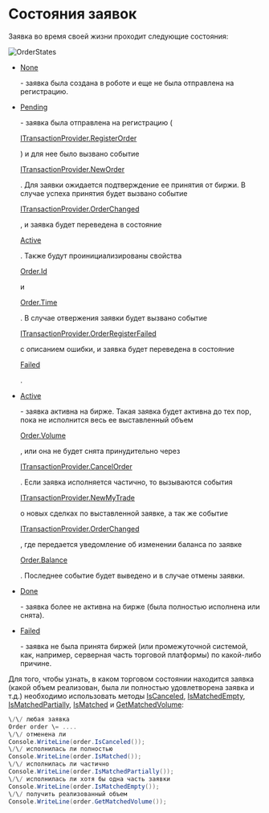 # Состояния заявок

Заявка во время своей жизни проходит следующие состояния:

![OrderStates](~/images/OrderStates.png)

- [None](../api/StockSharp.Messages.OrderStates.None.html)

   \- заявка была создана в роботе и еще не была отправлена на регистрацию. 
- [Pending](../api/StockSharp.Messages.OrderStates.Pending.html)

   \- заявка была отправлена на регистрацию (

  [ITransactionProvider.RegisterOrder](../api/StockSharp.BusinessEntities.ITransactionProvider.RegisterOrder.html)

  ) и для нее было вызвано событие 

  [ITransactionProvider.NewOrder](../api/StockSharp.BusinessEntities.ITransactionProvider.NewOrder.html)

  . Для заявки ожидается подтверждение ее принятия от биржи. В случае успеха принятия будет вызвано событие 

  [ITransactionProvider.OrderChanged](../api/StockSharp.BusinessEntities.ITransactionProvider.OrderChanged.html)

  , и заявка будет переведена в состояние 

  [Active](../api/StockSharp.Messages.OrderStates.Active.html)

  . Также будут проинициализированы свойства 

  [Order.Id](../api/StockSharp.BusinessEntities.Order.Id.html)

   и 

  [Order.Time](../api/StockSharp.BusinessEntities.Order.Time.html)

  . В случае отвержения заявки будет вызвано событие 

  [ITransactionProvider.OrderRegisterFailed](../api/StockSharp.BusinessEntities.ITransactionProvider.OrderRegisterFailed.html)

   с описанием ошибки, и заявка будет переведена в состояние 

  [Failed](../api/StockSharp.Messages.OrderStates.Failed.html)

  . 
- [Active](../api/StockSharp.Messages.OrderStates.Active.html)

   \- заявка активна на бирже. Такая заявка будет активна до тех пор, пока не исполнится весь ее выставленный объем 

  [Order.Volume](../api/StockSharp.BusinessEntities.Order.Volume.html)

  , или она не будет снята принудительно через 

  [ITransactionProvider.CancelOrder](../api/StockSharp.BusinessEntities.ITransactionProvider.CancelOrder.html)

  . Если заявка исполняется частично, то вызываются события 

  [ITransactionProvider.NewMyTrade](../api/StockSharp.BusinessEntities.ITransactionProvider.NewMyTrade.html)

   о новых сделках по выставленной заявке, а так же событие 

  [ITransactionProvider.OrderChanged](../api/StockSharp.BusinessEntities.ITransactionProvider.OrderChanged.html)

  , где передается уведомление об изменении баланса по заявке 

  [Order.Balance](../api/StockSharp.BusinessEntities.Order.Balance.html)

  . Последнее событие будет выведено и в случае отмены заявки.
- [Done](../api/StockSharp.Messages.OrderStates.Done.html)

   \- заявка более не активна на бирже (была полностью исполнена или снята). 
- [Failed](../api/StockSharp.Messages.OrderStates.Failed.html)

   \- заявка не была принята биржей (или промежуточной системой, как, например, серверная часть торговой платформы) по какой\-либо причине. 

Для того, чтобы узнать, в каком торговом состоянии находится заявка (какой объем реализован, была ли полностью удовлетворена заявка и т.д.) необходимо использовать методы [IsCanceled](../api/StockSharp.Algo.TraderHelper.IsCanceled.html), [IsMatchedEmpty](../api/StockSharp.Algo.TraderHelper.IsMatchedEmpty.html), [IsMatchedPartially](../api/StockSharp.Algo.TraderHelper.IsMatchedPartially.html), [IsMatched](../api/StockSharp.Algo.TraderHelper.IsMatched.html) и [GetMatchedVolume](../api/StockSharp.Algo.TraderHelper.GetMatchedVolume.html):

```cs
\/\/ любая заявка
Order order \= ....
\/\/ отменена ли
Console.WriteLine(order.IsCanceled());
\/\/ исполнилась ли полностью
Console.WriteLine(order.IsMatched());
\/\/ исполнилась ли частично
Console.WriteLine(order.IsMatchedPartially());
\/\/ исполнилась ли хотя бы одна часть заявки 
Console.WriteLine(order.IsMatchedEmpty());
\/\/ получить реализованный объем
Console.WriteLine(order.GetMatchedVolume());
```
